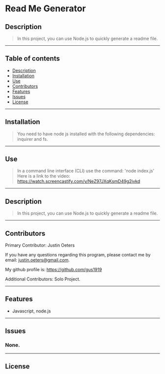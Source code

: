 # **Read Me Generator** 
  
  ## Description
  
  >In this project, you can use Node.js to quickly generate a readme file.
  
  ---
  ## Table of contents
  * [Description](#sescription)
  * [Installation](#installation)
  * [Use](#use)
  * [Contributors](#contributors)
  * [Features](#features)
  * [Issues](#issues)
  * [License](#license)
  ---
  ## Installation
   
   >You need to have node js installed with the following dependencies: inquirer and fs.
 
  ---
  ## Use

  >In a command line interface (CLI) use the command: 'node index.js'
  >Here is a link to the video: https://watch.screencastify.com/v/NeZ97JXqKsmD49g2jvkd 
  
  ---
  ## Description
  
  >In this project, you can use Node.js to quickly generate a readme file.
  
  ---
  ## Contributors

  Primary Contributor: Justin Oeters
  
  If you have any questions regarding this program, please contact me by email: justin.oeters@gmail.com.
  
  My github profile is: https://github.com/gus1919

  Additional Contributors: Solo Project.

  ---
  ## Features
  *  Javascript, node.js
  ---
  ## Issues

  ### None. 
  
  ---
  ## License
  

  
  
  

